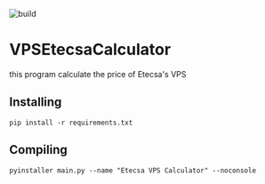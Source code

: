 ![build](https://github.com/ragnarok22/VPSEtecsaCalculator/workflows/.github/workflows/workflow.yml/badge.svg)

# VPSEtecsaCalculator

this program calculate the price of Etecsa's VPS

## Installing
    pip install -r requirements.txt

## Compiling
    pyinstaller main.py --name "Etecsa VPS Calculator" --noconsole

